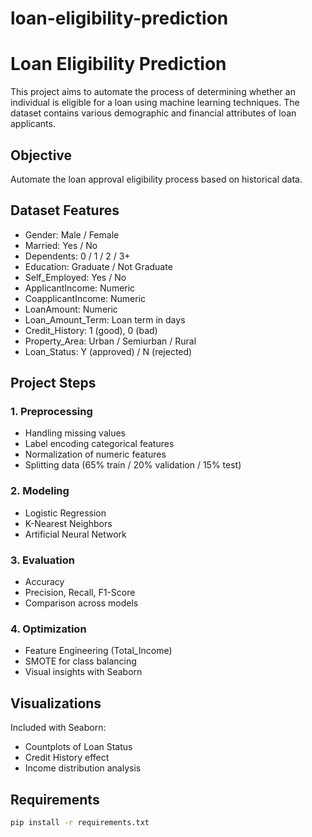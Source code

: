 # loan-eligibility-prediction
# Loan Eligibility Prediction

This project aims to automate the process of determining whether an individual is eligible for a loan using machine learning techniques. The dataset contains various demographic and financial attributes of loan applicants.

## Objective
Automate the loan approval eligibility process based on historical data.

## Dataset Features

- Gender: Male / Female
- Married: Yes / No
- Dependents: 0 / 1 / 2 / 3+
- Education: Graduate / Not Graduate
- Self_Employed: Yes / No
- ApplicantIncome: Numeric
- CoapplicantIncome: Numeric
- LoanAmount: Numeric
- Loan_Amount_Term: Loan term in days
- Credit_History: 1 (good), 0 (bad)
- Property_Area: Urban / Semiurban / Rural
- Loan_Status: Y (approved) / N (rejected)

## Project Steps

### 1. Preprocessing
- Handling missing values
- Label encoding categorical features
- Normalization of numeric features
- Splitting data (65% train / 20% validation / 15% test)

### 2. Modeling
- Logistic Regression
- K-Nearest Neighbors
- Artificial Neural Network

### 3. Evaluation
- Accuracy
- Precision, Recall, F1-Score
- Comparison across models

### 4. Optimization
- Feature Engineering (Total_Income)
- SMOTE for class balancing
- Visual insights with Seaborn

## Visualizations
Included with Seaborn:
- Countplots of Loan Status
- Credit History effect
- Income distribution analysis

## Requirements

```bash
pip install -r requirements.txt
